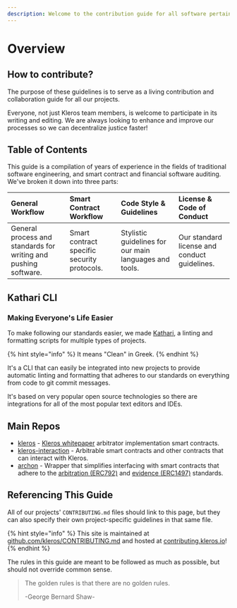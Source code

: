 ```yaml
---
description: Welcome to the contribution guide for all software pertaining to Kleros.
---
```


# Overview

## How to contribute?

The purpose of these guidelines is to serve as a living contribution and collaboration guide for all our projects.

Everyone, not just Kleros team members, is welcome to participate in its writing and editing. We are always looking to enhance and improve our processes so we can decentralize justice faster!

## Table of Contents

This guide is a compilation of years of experience in the fields of traditional software engineering, and smart contract and financial software auditing. We've broken it down into three parts:

| General Workflow | Smart Contract Workflow | Code Style & Guidelines | License & Code of Conduct |
| :--- | :--- | :--- | :--- |
| General process and standards for writing and pushing software. | Smart contract specific security protocols. | Stylistic guidelines for our main languages and tools. | Our standard license and conduct guidelines. |

## Kathari CLI

### Making Everyone's Life Easier

To make following our standards easier, we made [Kathari](https://github.com/kleros/kathari), a linting and formatting scripts for multiple types of projects.

{% hint style="info" %}
It means "Clean" in Greek.
{% endhint %}

It's a CLI that can easily be integrated into new projects to provide automatic linting and formatting that adheres to our standards on everything from code to git commit messages.

It's based on very popular open source technologies so there are integrations for all of the most popular text editors and IDEs.

## Main Repos

* [kleros](https://github.com/kleros) - [Kleros whitepaper](https://kleros.io/assets/whitepaper.pdf) arbitrator implementation smart contracts.
* [kleros-interaction](https://github.com/kleros-interaction) - Arbitrable smart contracts and other contracts that can interact with Kleros.
* [archon](https://github.com/kleros/archon) - Wrapper that simplifies interfacing with smart contracts that adhere to the [arbitration \(ERC792\)](https://github.com/ethereum/EIPs/issues/792) and [evidence \(ERC1497\)](https://github.com/ethereum/EIPs/issues/1497) standards.

## Referencing This Guide

All of our projects' `CONTRIBUTING.md` files should link to this page, but they can also specify their own project-specific guidelines in that same file.

{% hint style="info" %}
This site is maintained at [github.com/kleros/CONTRIBUTING.md](https://github.com/kleros/CONTRIBUTING.md) and hosted at [contributing.kleros.io](https://contributing.kleros.io)!
{% endhint %}

The rules in this guide are meant to be followed as much as possible, but should not override common sense.

> The golden rules is that there are no golden rules.
>
> -George Bernard Shaw-

